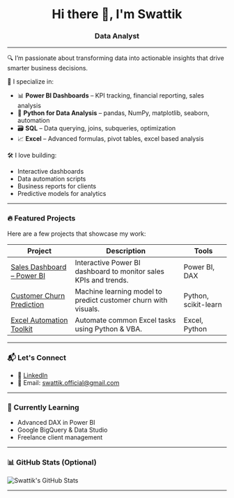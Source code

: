 <h1 align="center">Hi there 👋, I'm Swattik</h1>

<h3 align="center">Data Analyst</h3>

---

🔍 I’m passionate about transforming data into actionable insights that drive smarter business decisions.

🎯 I specialize in:
- 📊 **Power BI Dashboards** – KPI tracking, financial reporting, sales analysis
- 🐍 **Python for Data Analysis** – pandas, NumPy, matplotlib, seaborn, automation
- 🗃️ **SQL** – Data querying, joins, subqueries, optimization
- 📈 **Excel** – Advanced formulas, pivot tables, excel based analysis

🛠️ I love building:
- Interactive dashboards
- Data automation scripts
- Business reports for clients
- Predictive models for analytics

---

### 🔥 Featured Projects

Here are a few projects that showcase my work:

| Project | Description | Tools |
|--------|-------------|-------|
| [Sales Dashboard – Power BI](https://github.com/Swattik-Git21/Sales-Dashboard-PowerBI) | Interactive Power BI dashboard to monitor sales KPIs and trends. | Power BI, DAX |
| [Customer Churn Prediction](https://github.com/Swattik-Git21/Customer-Churn-Prediction) | Machine learning model to predict customer churn with visuals. | Python, scikit-learn |
| [Excel Automation Toolkit](https://github.com/Swattik-Git21/Excel-Automation-Tools) | Automate common Excel tasks using Python & VBA. | Excel, Python |

---

### 📬 Let's Connect

- 💼 [LinkedIn](https://www.linkedin.com/in/swattik-samanta-2aa44b178/)
- 📧 Email: swattik.official@gmail.com

---

### 🧠 Currently Learning
- Advanced DAX in Power BI
- Google BigQuery & Data Studio
- Freelance client management

---

### 📊 GitHub Stats (Optional)

![Swattik's GitHub Stats](https://github-readme-stats.vercel.app/api?username=Swattik-Git21&show_icons=true&theme=radical)

---

<!-- You can also add visitor badge, quotes, or other widgets -->

